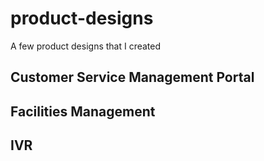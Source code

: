 # product-designs
A few product designs that I created
## Customer Service Management Portal
## Facilities Management
## IVR
